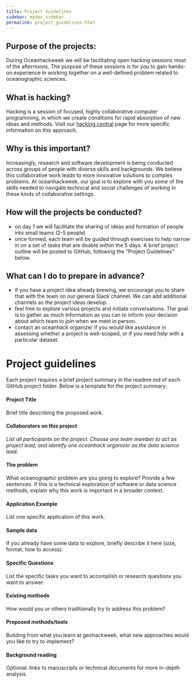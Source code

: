 ```yaml
---
title: Project Guidelines
sidebar: mydoc_sidebar
permalink: project_guidelines.html
---
```


## Purpose of the projects:

During Oceanhackweek we will be facilitating open hacking sessions most of the afternoons. The purpose of these sessions is for you to gain hands-on experience in working together on a well-defined problem related to oceanographic sciences.

## What is hacking?

Hacking is a session of focused, highly collaborative computer programming, in which we create conditions for rapid absorption of new ideas and methods. Visit our [hacking central](Hacking-Central) page for more specific information on this approach.

## Why is this important?

Increasingly, research and software development is being conducted across groups of people with diverse skills and backgrounds. We believe this collaborative work leads to more innovative solutions to complex problems. At oceanhackweek, our goal is to explore with you some of the skills needed to navigate technical and social challenges of working in these kinds of collaborative settings.

## How will the projects be conducted?

* on day 1 we will facilitate the sharing of ideas and formation of people into small teams (2-5 people)
* once formed, each team will be guided through exercises to help narrow in on a set of tasks that are doable within the 5 days. A brief project outline will be posted to GitHub, following the "Project Guidelines" below.

## What can I do to prepare in advance?

* if you have a project idea already brewing, we encourage you to share that with the team on our general Slack channel. We can add additional channels as the project ideas develop.
* feel free to explore various projects and initiate conversations. The goal is to gather as much information as you can to inform your decision about which team to join when we meet in person.
* contact an oceanhack organizer if you would like assistance in assessing whether a project is well-scoped, or if you need help with a particular dataset.

# Project guidelines

Each project requires a brief project summary in the readme.md of each GitHub project folder. Below is a template for the project summary.

#### Project Title

Brief title describing the proposed work.

#### Collaborators on this project

_List all participants on the project. Choose one team member to act as project lead, and identify one oceanhack organizer as the data science lead._

#### The problem

What oceanographic problem are you going to explore? Provide a few sentences. If this is a technical exploration of software or data science methods, explain why this work is important in a broader context.

#### Application Example

List one specific application of this work.

#### Sample data

If you already have some data to explore, briefly describe it here (size, format, how to access).

#### Specific Questions

List the specific tasks you want to accomplish or research questions you want to answer.

#### Existing methods

How would you or others traditionally try to address this problem?

#### Proposed methods/tools

Building from what you learn at geohackweek, what new approaches would you like to try to implement?

#### Background reading

Optional: links to manuscripts or technical documents for more in-depth analysis.
